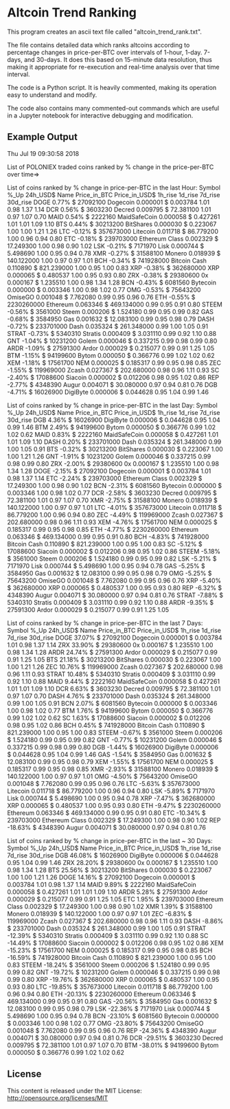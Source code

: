 Altcoin Trend Ranking
=====================

This program creates an ascii text file called "altcoin_trend_rank.txt".

The file contains detailed data which ranks altcoins according to percentage changes in price-per-BTC over intervals of 1-hour, 1-day. 7-days, and 30-days. It does this based on 15-minute data resolution, thus making it appropriate for re-execution and real-time analysis over that time interval.

The code is a Python script. It is heavily commented, making its operation easy to understand and modify.

The code also contains many commented-out commands which are useful in a Jupyter notebook for interactive debugging and modification.


Example Output
--------------
Thu Jul 19 09:30:58 2018

List of POLONIEX traded coins ranked by % change in the price-per-BTC over time=>

List of coins ranked by % change in price-per-BTC in the last Hour:
Symbol  %_Up     24h_USD$        Name          Price_in_BTC Price_in_USD$   1h_rise 1d_rise 7d_rise 30d_rise
DOGE     0.77%   $   27092100   Dogecoin        0.000001    $    0.003784    1.01    0.98     1.37    1.14
DCR      0.56%   $    3603230   Decred          0.009795    $   72.381100    1.01    0.97     1.07    0.70
MAID     0.54%   $    2222160   MaidSafeCoin    0.000058    $    0.427261    1.01    1.01     1.09    1.10
BTS      0.44%   $   30213200   BitShares       0.000030    $    0.223067    1.00    1.00     1.21    1.26
LTC     -0.12%   $  357673000   Litecoin        0.011718    $   86.779200    1.00    0.96     0.94    0.80
ETC     -0.18%   $  239703000   Ethereum Class  0.002329    $   17.249300    1.00    0.98     0.90    1.02
LSK     -0.21%   $    7171970   Lisk            0.000744    $    5.498690    1.00    0.95     0.94    0.78
XMR     -0.27%   $   31588100   Monero          0.018939    $  140.122000    1.00    0.97     0.97    1.01
BCH     -0.34%   $  741928000   Bitcoin Cash    0.110890    $  821.239000    1.00    0.95     1.00    0.83
XRP     -0.38%   $  362680000   XRP             0.000065    $    0.480537    1.00    0.95     0.93    0.80
ZRX     -0.38%   $   29380600   0x              0.000167    $    1.235510    1.00    0.98     1.34    1.28
BCN     -0.43%   $    6081560   Bytecoin        0.000000    $    0.003346    1.00    0.98     1.02    0.77
OMG     -0.53%   $   75643200   OmiseGO         0.001048    $    7.762080    0.99    0.95     0.96    0.76
ETH     -0.55%   $ 2230260000   Ethereum        0.063346    $  469.134000    0.99    0.95     0.91    0.80
STEEM   -0.56%   $    3561000   Steem           0.000206    $    1.524180    0.99    0.95     0.99    0.82
GAS     -0.68%   $    3584950   Gas             0.001632    $   12.083100    0.99    0.95     0.98    0.79
DASH    -0.72%   $  233701000   Dash            0.035324    $  261.348000    0.99    1.00     1.05    0.91
STRAT   -0.73%   $    5340310   Stratis         0.000409    $    3.031110    0.99    0.92     1.10    0.88
GNT     -1.04%   $   10231200   Golem           0.000046    $    0.337215    0.99    0.98     0.99    0.80
ARDR    -1.09%   $   27591300   Ardor           0.000029    $    0.215077    0.99    0.91     1.25    1.05
BTM     -1.15%   $   94199600   Bytom           0.000050    $    0.366776    0.99    1.02     1.02    0.62
XEM     -1.18%   $   17561700   NEM             0.000025    $    0.185317    0.99    0.95     0.98    0.85
ZEC     -1.55%   $  119969000   Zcash           0.027367    $  202.680000    0.98    0.96     1.11    0.93
SC      -2.40%   $   17088600   Siacoin         0.000002    $    0.012206    0.98    0.95     1.02    0.86
REP     -2.77%   $    4348390   Augur           0.004071    $   30.080000    0.97    0.94     0.81    0.76
DGB     -4.71%   $   16026900   DigiByte        0.000006    $    0.044628    0.95    1.04     0.99    1.46

List of coins ranked by % change in price-per-BTC in the last Day:
Symbol  %_Up     24h_USD$        Name          Price_in_BTC Price_in_USD$   1h_rise 1d_rise 7d_rise 30d_rise
DGB      4.36%   $   16026900   DigiByte        0.000006    $    0.044628    0.95    1.04     0.99    1.46
BTM      2.49%   $   94199600   Bytom           0.000050    $    0.366776    0.99    1.02     1.02    0.62
MAID     0.83%   $    2222160   MaidSafeCoin    0.000058    $    0.427261    1.01    1.01     1.09    1.10
DASH     0.20%   $  233701000   Dash            0.035324    $  261.348000    0.99    1.00     1.05    0.91
BTS     -0.32%   $   30213200   BitShares       0.000030    $    0.223067    1.00    1.00     1.21    1.26
GNT     -1.91%   $   10231200   Golem           0.000046    $    0.337215    0.99    0.98     0.99    0.80
ZRX     -2.00%   $   29380600   0x              0.000167    $    1.235510    1.00    0.98     1.34    1.28
DOGE    -2.15%   $   27092100   Dogecoin        0.000001    $    0.003784    1.01    0.98     1.37    1.14
ETC     -2.24%   $  239703000   Ethereum Class  0.002329    $   17.249300    1.00    0.98     0.90    1.02
BCN     -2.31%   $    6081560   Bytecoin        0.000000    $    0.003346    1.00    0.98     1.02    0.77
DCR     -2.58%   $    3603230   Decred          0.009795    $   72.381100    1.01    0.97     1.07    0.70
XMR     -2.75%   $   31588100   Monero          0.018939    $  140.122000    1.00    0.97     0.97    1.01
LTC     -4.01%   $  357673000   Litecoin        0.011718    $   86.779200    1.00    0.96     0.94    0.80
ZEC     -4.49%   $  119969000   Zcash           0.027367    $  202.680000    0.98    0.96     1.11    0.93
XEM     -4.76%   $   17561700   NEM             0.000025    $    0.185317    0.99    0.95     0.98    0.85
ETH     -4.77%   $ 2230260000   Ethereum        0.063346    $  469.134000    0.99    0.95     0.91    0.80
BCH     -4.83%   $  741928000   Bitcoin Cash    0.110890    $  821.239000    1.00    0.95     1.00    0.83
SC      -5.12%   $   17088600   Siacoin         0.000002    $    0.012206    0.98    0.95     1.02    0.86
STEEM   -5.18%   $    3561000   Steem           0.000206    $    1.524180    0.99    0.95     0.99    0.82
LSK     -5.21%   $    7171970   Lisk            0.000744    $    5.498690    1.00    0.95     0.94    0.78
GAS     -5.25%   $    3584950   Gas             0.001632    $   12.083100    0.99    0.95     0.98    0.79
OMG     -5.25%   $   75643200   OmiseGO         0.001048    $    7.762080    0.99    0.95     0.96    0.76
XRP     -5.40%   $  362680000   XRP             0.000065    $    0.480537    1.00    0.95     0.93    0.80
REP     -6.32%   $    4348390   Augur           0.004071    $   30.080000    0.97    0.94     0.81    0.76
STRAT   -7.88%   $    5340310   Stratis         0.000409    $    3.031110    0.99    0.92     1.10    0.88
ARDR    -9.35%   $   27591300   Ardor           0.000029    $    0.215077    0.99    0.91     1.25    1.05

List of coins ranked by % change in price-per-BTC in the last 7 Days:
Symbol  %_Up     24h_USD$        Name          Price_in_BTC Price_in_USD$   1h_rise 1d_rise 7d_rise 30d_rise
DOGE    37.07%   $   27092100   Dogecoin        0.000001    $    0.003784    1.01    0.98     1.37    1.14
ZRX     33.90%   $   29380600   0x              0.000167    $    1.235510    1.00    0.98     1.34    1.28
ARDR    24.74%   $   27591300   Ardor           0.000029    $    0.215077    0.99    0.91     1.25    1.05
BTS     21.18%   $   30213200   BitShares       0.000030    $    0.223067    1.00    1.00     1.21    1.26
ZEC     10.76%   $  119969000   Zcash           0.027367    $  202.680000    0.98    0.96     1.11    0.93
STRAT   10.48%   $    5340310   Stratis         0.000409    $    3.031110    0.99    0.92     1.10    0.88
MAID     9.44%   $    2222160   MaidSafeCoin    0.000058    $    0.427261    1.01    1.01     1.09    1.10
DCR      6.63%   $    3603230   Decred          0.009795    $   72.381100    1.01    0.97     1.07    0.70
DASH     4.76%   $  233701000   Dash            0.035324    $  261.348000    0.99    1.00     1.05    0.91
BCN      2.07%   $    6081560   Bytecoin        0.000000    $    0.003346    1.00    0.98     1.02    0.77
BTM      1.76%   $   94199600   Bytom           0.000050    $    0.366776    0.99    1.02     1.02    0.62
SC       1.63%   $   17088600   Siacoin         0.000002    $    0.012206    0.98    0.95     1.02    0.86
BCH      0.45%   $  741928000   Bitcoin Cash    0.110890    $  821.239000    1.00    0.95     1.00    0.83
STEEM   -0.67%   $    3561000   Steem           0.000206    $    1.524180    0.99    0.95     0.99    0.82
GNT     -0.77%   $   10231200   Golem           0.000046    $    0.337215    0.99    0.98     0.99    0.80
DGB     -1.44%   $   16026900   DigiByte        0.000006    $    0.044628    0.95    1.04     0.99    1.46
GAS     -1.54%   $    3584950   Gas             0.001632    $   12.083100    0.99    0.95     0.98    0.79
XEM     -1.55%   $   17561700   NEM             0.000025    $    0.185317    0.99    0.95     0.98    0.85
XMR     -2.93%   $   31588100   Monero          0.018939    $  140.122000    1.00    0.97     0.97    1.01
OMG     -4.50%   $   75643200   OmiseGO         0.001048    $    7.762080    0.99    0.95     0.96    0.76
LTC     -5.63%   $  357673000   Litecoin        0.011718    $   86.779200    1.00    0.96     0.94    0.80
LSK     -5.89%   $    7171970   Lisk            0.000744    $    5.498690    1.00    0.95     0.94    0.78
XRP     -7.47%   $  362680000   XRP             0.000065    $    0.480537    1.00    0.95     0.93    0.80
ETH     -9.47%   $ 2230260000   Ethereum        0.063346    $  469.134000    0.99    0.95     0.91    0.80
ETC    -10.34%   $  239703000   Ethereum Class  0.002329    $   17.249300    1.00    0.98     0.90    1.02
REP    -18.63%   $    4348390   Augur           0.004071    $   30.080000    0.97    0.94     0.81    0.76

List of coins ranked by % change in price-per-BTC in the last ~ 30 Days:
Symbol  %_Up     24h_USD$        Name          Price_in_BTC Price_in_USD$   1h_rise 1d_rise 7d_rise 30d_rise
DGB     46.08%   $   16026900   DigiByte        0.000006    $    0.044628    0.95    1.04     0.99    1.46
ZRX     28.20%   $   29380600   0x              0.000167    $    1.235510    1.00    0.98     1.34    1.28
BTS     25.56%   $   30213200   BitShares       0.000030    $    0.223067    1.00    1.00     1.21    1.26
DOGE    14.16%   $   27092100   Dogecoin        0.000001    $    0.003784    1.01    0.98     1.37    1.14
MAID     9.89%   $    2222160   MaidSafeCoin    0.000058    $    0.427261    1.01    1.01     1.09    1.10
ARDR     5.28%   $   27591300   Ardor           0.000029    $    0.215077    0.99    0.91     1.25    1.05
ETC      1.95%   $  239703000   Ethereum Class  0.002329    $   17.249300    1.00    0.98     0.90    1.02
XMR      1.39%   $   31588100   Monero          0.018939    $  140.122000    1.00    0.97     0.97    1.01
ZEC     -6.83%   $  119969000   Zcash           0.027367    $  202.680000    0.98    0.96     1.11    0.93
DASH    -8.86%   $  233701000   Dash            0.035324    $  261.348000    0.99    1.00     1.05    0.91
STRAT  -12.39%   $    5340310   Stratis         0.000409    $    3.031110    0.99    0.92     1.10    0.88
SC     -14.49%   $   17088600   Siacoin         0.000002    $    0.012206    0.98    0.95     1.02    0.86
XEM    -15.23%   $   17561700   NEM             0.000025    $    0.185317    0.99    0.95     0.98    0.85
BCH    -16.59%   $  741928000   Bitcoin Cash    0.110890    $  821.239000    1.00    0.95     1.00    0.83
STEEM  -18.24%   $    3561000   Steem           0.000206    $    1.524180    0.99    0.95     0.99    0.82
GNT    -19.72%   $   10231200   Golem           0.000046    $    0.337215    0.99    0.98     0.99    0.80
XRP    -19.76%   $  362680000   XRP             0.000065    $    0.480537    1.00    0.95     0.93    0.80
LTC    -19.85%   $  357673000   Litecoin        0.011718    $   86.779200    1.00    0.96     0.94    0.80
ETH    -20.13%   $ 2230260000   Ethereum        0.063346    $  469.134000    0.99    0.95     0.91    0.80
GAS    -20.56%   $    3584950   Gas             0.001632    $   12.083100    0.99    0.95     0.98    0.79
LSK    -22.36%   $    7171970   Lisk            0.000744    $    5.498690    1.00    0.95     0.94    0.78
BCN    -23.10%   $    6081560   Bytecoin        0.000000    $    0.003346    1.00    0.98     1.02    0.77
OMG    -23.80%   $   75643200   OmiseGO         0.001048    $    7.762080    0.99    0.95     0.96    0.76
REP    -24.36%   $    4348390   Augur           0.004071    $   30.080000    0.97    0.94     0.81    0.76
DCR    -29.51%   $    3603230   Decred          0.009795    $   72.381100    1.01    0.97     1.07    0.70
BTM    -38.01%   $   94199600   Bytom           0.000050    $    0.366776    0.99    1.02     1.02    0.62

License
-------
This content is released under the MIT License: http://opensource.org/licenses/MIT

